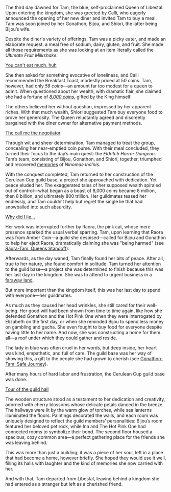 The third day dawned for Tam, the blue, self-proclaimed Queen of Libestal. Upon entering the kingdom, she was greeted by Calli, who eagerly announced the opening of her new diner and invited Tam to buy a meal. Tam was soon joined by her Gonathon, Bijou, and Shiori, the latter being Bijou’s wife.

Despite the diner's variety of offerings, Tam was a picky eater, and made an elaborate request: a meal free of sodium, dairy, gluten, and fruit. She made all those requirements as she was looking at an item literally called the *Ultimate Fruit Milkshake*.

[You can't eat much, huh](#embed:https://www.youtube.com/live/JcRcTRedS_8?feature=shared\&t=857)

She then asked for something evocative of loneliness, and Calli recommended the Breakfast Toast, modestly priced at 50 coins. Tam, however, had only *58 coins*—an amount far too modest for a queen to admit. When questioned about her wealth, with dramatic flair, she claimed she had a fortune of *[8,000 coins](https://www.youtube.com/live/JcRcTRedS_8?feature=shared\&t=945)*, gifted by the King himself.

The others believed her without question, impressed by her apparent riches. With that much wealth, Shiori suggested Tam buy everyone food to prove her generosity. The Queen reluctantly agreed and discreetly bargained with the diner owner for alternative payment methods.

[The call me the negotiator](#embed:https://www.youtube.com/embed/JcRcTRedS_8?si=cZLEVV6TMpfpT6pL\&start=1631)

Through wit and sheer determination, Tam managed to treat the group, concealing her near-emptied coin purse. With their meal concluded, they turned their focus to the day’s main quest: the *Eldritch Horror Dungeon*. Tam’s team, consisting of Bijou, Gonathon, and Shiori, together, triumphed and recovered [memories](https://www.youtube.com/live/JcRcTRedS_8?feature=shared\&t=2670) of *Ninomae Ina’nis*.

With the conquest completed, Tam returned to her construction of the Cerulean Cup guild base, a project she approached with dedication. Yet peace eluded her. The exaggerated tales of her supposed wealth spiraled out of control—what began as a boast of 8,000 coins became 8 million, then 8 billion, and ultimately 800 trillion. Her guildmates teased her endlessly, and Tam couldn’t help but regret the single lie that had snowballed into such absurdity.

[Why did I lie...](#embed:https://www.youtube.com/live/JcRcTRedS_8?feature=shared\&t=4242)

Her work was interrupted further by Raora, the pink cat, whose mere presence sparked the usual verbal sparring. Tam, upon learning that Raora was from Amber Coin—a guild she despised—called for Bijou and Gonathon to help her eject Raora, dramatically claiming she was "being harmed" (see [Raora-Tam: Queens Standoff](#edge:raora-kronii-right-2-top-1)).

Afterwards, as the day waned, Tam finally found her bits of peace. After all, true to her nature, she found comfort in solitude. Tam turned her attention to the guild base—a project she was determined to finish because this was her last day in the kingdom. She was to attend to urgent business in a [faraway land](https://www.youtube.com/live/JcRcTRedS_8?feature=shared\&t=12460).

But more important than the kingdom itself, this was her last day to spend with everyone—her guildmates.

As much as they caused her head wrinkles, she still cared for their well-being. Her good will had been shown from time to time again, like how she defended Gonathon and the Hot Pink One when they were interrogated by Elizabeth on the first day, or when she reminded Bijou to spend less money on gambling and gacha. She even fought to buy food for everyone despite having little to her name. And now, she was constructing a home for them all—a roof under which they could gather and reside.

The lady in blue was often cruel in her words, but deep inside, her heart was kind, empathetic, and full of care. The guild base was her way of showing this, a gift to the people she had grown to cherish (see [Gonathon-Tam: Safe Journey](#edge:gigi-kronii-bottom-2-left-2)).

After many hours of hard labor and frustration, the Cerulean Cup guild base was done.

[Tour of the guild hall](#embed:https://www.youtube.com/embed/JcRcTRedS_8?si=BpLFAukBwLvo_GEc\&start=19012)

The wooden structure stood as a testament to her dedication and creativity, adorned with cherry blossoms whose delicate petals danced in the breeze. The hallways were lit by the warm glow of torches, while sea lanterns illuminated the floors. Paintings decorated the walls, and each room was uniquely designed to reflect the guild members’ personalities: Bijou’s room featured her beloved pet rock, while Ina and The Hot Pink One had connected rooms to symbolize their bond. The second floor housed a spacious, cozy common area—a perfect gathering place for the friends she was leaving behind.

This was more than just a building; it was a piece of her soul, left in a place that had become a home, however briefly. She hoped they would use it well, filling its halls with laughter and the kind of memories she now carried with her.

And with that, Tam departed from Libestal, leaving behind a kingdom she had entered as a stranger but left as a cherished friend.
